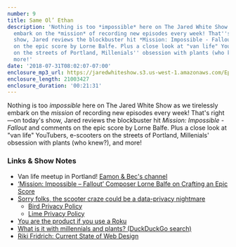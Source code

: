 ```yaml
---
number: 9
title: Same Ol’ Ethan
description: 'Nothing is too *impossible* here on The Jared White Show as we tirelessly
  embark on the *mission* of recording new episodes every week! That''s right—on today''s
  show, Jared reviews the blockbuster hit *Mission: Impossible - Fallout* and comments
  on the epic score by Lorne Balfe. Plus a close look at "van life" YouTubers, e-scooters
  on the streets of Portland, Millenials'' obsession with plants (who knew?), and
  more!'
date: '2018-07-31T08:02:07-07:00'
enclosure_mp3_url: https://jaredwhiteshow.s3.us-west-1.amazonaws.com/Episode%209%20-%20Same%20Ol%20Ethan.mp3
enclosure_length: 21003427
enclosure_duration: '00:21:31'
---
```


Nothing is too *impossible* here on The Jared White Show as we tirelessly embark on the *mission* of recording new episodes every week! That's right—on today's show, Jared reviews the blockbuster hit *Mission: Impossible - Fallout* and comments on the epic score by Lorne Balfe. Plus a close look at "van life" YouTubers, e-scooters on the streets of Portland, Millenials' obsession with plants (who knew?), and more!

### Links & Show Notes

* Van life meetup in Portland! [Eamon & Bec's channel](https://youtube.com/channel/UC4laAHbk8VSgmvB47tsd2XQ)
* [‘Mission: Impossible – Fallout’ Composer Lorne Balfe on Crafting an Epic Score](http://collider.com/mission-impossible-fallout-lorne-balfe-interview/)
* [Sorry folks, the scooter craze could be a data-privacy nightmare](https://www.fastcompany.com/90208689/sorry-folks-the-scooter-craze-could-be-a-data-privacy-nightmare)
	* [Bird Privacy Policy](https://www.bird.co/privacy) 
	* [Lime Privacy Policy](https://www.limebike.com/privacy)
* [You are the product if you use a Roku](https://appleinsider.com/articles/18/07/20/you-are-the-product-if-you-use-a-roku-streamer-says-company-ceo)
* [What is it with millennials and plants? (DuckDuckGo search)](https://duckduckgo.com/?q=millennials+and+plants)
* [Riki Fridrich: Current State of Web Design](http://fczbkk.com/current-state-of-webdesign/)